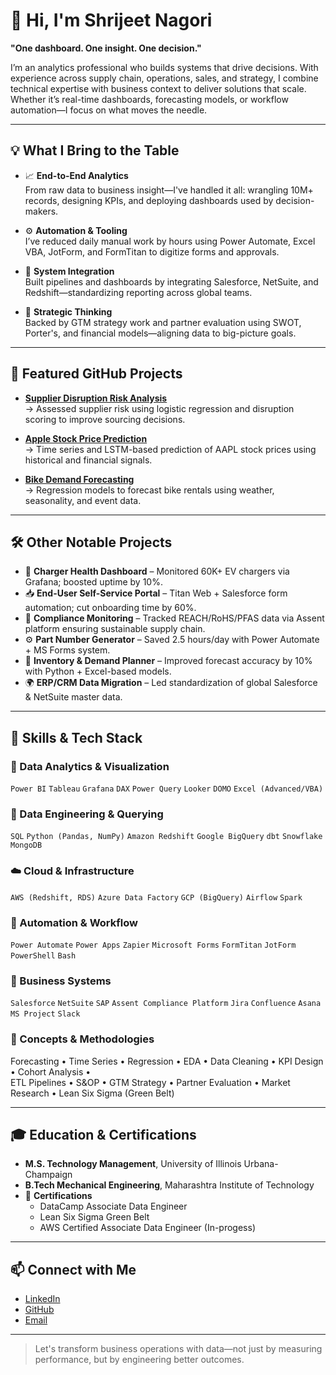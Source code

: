 # 👋 Hi, I'm Shrijeet Nagori

**"One dashboard. One insight. One decision."**

I’m an analytics professional who builds systems that drive decisions. With experience across supply chain, operations, sales, and strategy, I combine technical expertise with business context to deliver solutions that scale. Whether it’s real-time dashboards, forecasting models, or workflow automation—I focus on what moves the needle.

---

## 💡 What I Bring to the Table

- 📈 **End-to-End Analytics**  
  From raw data to business insight—I've handled it all: wrangling 10M+ records, designing KPIs, and deploying dashboards used by decision-makers.

- ⚙️ **Automation & Tooling**  
  I’ve reduced daily manual work by hours using Power Automate, Excel VBA, JotForm, and FormTitan to digitize forms and approvals.

- 🔗 **System Integration**  
  Built pipelines and dashboards by integrating Salesforce, NetSuite, and Redshift—standardizing reporting across global teams.

- 🧠 **Strategic Thinking**  
  Backed by GTM strategy work and partner evaluation using SWOT, Porter's, and financial models—aligning data to big-picture goals.

---

## 📂 Featured GitHub Projects

- **[Supplier Disruption Risk Analysis](https://github.com/snagori28/Supplier-Disruption-Risk-Analysis)**  
  → Assessed supplier risk using logistic regression and disruption scoring to improve sourcing decisions.

- **[Apple Stock Price Prediction](https://github.com/snagori28/Apple-Stock-Price-Prediction)**  
  → Time series and LSTM-based prediction of AAPL stock prices using historical and financial signals.

- **[Bike Demand Forecasting](https://github.com/snagori28/Bike-Demand-Forecasting)**  
  → Regression models to forecast bike rentals using weather, seasonality, and event data.

---

## 🛠️ Other Notable Projects

- 🔋 **Charger Health Dashboard** – Monitored 60K+ EV chargers via Grafana; boosted uptime by 10%.  
- 📥 **End-User Self-Service Portal** – Titan Web + Salesforce form automation; cut onboarding time by 60%.  
- 🧾 **Compliance Monitoring** – Tracked REACH/RoHS/PFAS data via Assent platform ensuring sustainable supply chain.  
- ⚙️ **Part Number Generator** – Saved 2.5 hours/day with Power Automate + MS Forms system.  
- 🚚 **Inventory & Demand Planner** – Improved forecast accuracy by 10% with Python + Excel-based models.  
- 🌍 **ERP/CRM Data Migration** – Led standardization of global Salesforce & NetSuite master data.

---

## 🧰 Skills & Tech Stack

### 🔎 Data Analytics & Visualization  
`Power BI` `Tableau` `Grafana` `DAX` `Power Query` `Looker` `DOMO` `Excel (Advanced/VBA)`

### 🧪 Data Engineering & Querying  
`SQL` `Python (Pandas, NumPy)` `Amazon Redshift` `Google BigQuery` `dbt` `Snowflake` `MongoDB`

### ☁️ Cloud & Infrastructure  
`AWS (Redshift, RDS)` `Azure Data Factory` `GCP (BigQuery)` `Airflow` `Spark`

### 🤖 Automation & Workflow  
`Power Automate` `Power Apps` `Zapier` `Microsoft Forms` `FormTitan` `JotForm` `PowerShell` `Bash`

### 🧩 Business Systems  
`Salesforce` `NetSuite` `SAP` `Assent Compliance Platform` `Jira` `Confluence` `Asana` `MS Project` `Slack`

### 🧠 Concepts & Methodologies  
Forecasting • Time Series • Regression • EDA • Data Cleaning • KPI Design • Cohort Analysis •  
ETL Pipelines • S&OP • GTM Strategy • Partner Evaluation • Market Research • Lean Six Sigma (Green Belt)

---

## 🎓 Education & Certifications

- **M.S. Technology Management**, University of Illinois Urbana-Champaign  
- **B.Tech Mechanical Engineering**, Maharashtra Institute of Technology  
- 📜 **Certifications**  
  - DataCamp Associate Data Engineer 
  - Lean Six Sigma Green Belt
  - AWS Certified Associate Data Engineer (In-progess)

---

## 📫 Connect with Me

- [LinkedIn](https://www.linkedin.com/in/shrijeetnagori)  
- [GitHub](https://github.com/snagori28)  
- [Email](shrijeetnagori28@outlook.com) 

---

> Let's transform business operations with data—not just by measuring performance, but by engineering better outcomes.
